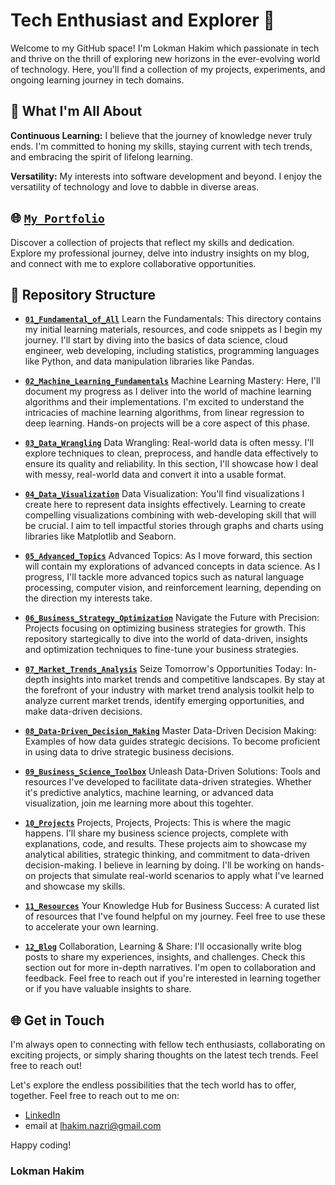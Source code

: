# Tech Enthusiast and Explorer 🚀

Welcome to my GitHub space! I'm Lokman Hakim which passionate in tech and thrive on the thrill of exploring new horizons in the ever-evolving world of technology. Here, you'll find a collection of my projects, experiments, and ongoing learning journey in tech domains.

## 🌟 What I'm All About

**Continuous Learning:** I believe that the journey of knowledge never truly ends. I'm committed to honing my skills, staying current with tech trends, and embracing the spirit of lifelong learning.

**Versatility:** My interests into software development and beyond. I enjoy the versatility of technology and love to dabble in diverse areas.

## 🌐 [`My Portfolio`](https://lokmantech.github.io)

Discover a collection of projects that reflect my skills and dedication. Explore my professional journey, delve into industry insights on my blog, and connect with me to explore collaborative opportunities.

## 🧭 Repository Structure

- **[`01_Fundamental_of_All`](https://github.com/lokmanTech/01_Introduction_to_Data_Science)** Learn the Fundamentals: This directory contains my initial learning materials, resources, and code snippets as I begin my journey.  I'll start by diving into the basics of data science, cloud engineer, web developing, including statistics, programming languages like Python, and data manipulation libraries like Pandas.

- **[`02_Machine_Learning_Fundamentals`](https://github.com/lokmanTech/02_Machine_Learning_Fundamentals)** Machine Learning Mastery: Here, I'll document my progress as I deliver into the world of machine learning algorithms and their implementations. I'm excited to understand the intricacies of machine learning algorithms, from linear regression to deep learning. Hands-on projects will be a core aspect of this phase.

- **[`03_Data_Wrangling`](https://github.com/lokmanTech/03_Data_Wrangling)** Data Wrangling: Real-world data is often messy. I'll explore techniques to clean, preprocess, and handle data effectively to ensure its quality and reliability. In this section, I'll showcase how I deal with messy, real-world data and convert it into a usable format.

- **[`04_Data_Visualization`](https://github.com/lokmanTech/04_Data_Visualization)** Data Visualization: You'll find visualizations I create here to represent data insights effectively. Learning to create compelling visualizations combining with web-developing skill that will be crucial. I aim to tell impactful stories through graphs and charts using libraries like Matplotlib and Seaborn.

- **[`05_Advanced_Topics`](https://github.com/lokmanTech/05_Advanced_Topics)** Advanced Topics: As I move forward, this section will contain my explorations of advanced concepts in data science. As I progress, I'll tackle more advanced topics such as natural language processing, computer vision, and reinforcement learning, depending on the direction my interests take.

- **[`06_Business_Strategy_Optimization`](https://github.com/lokmanTech/06_Business_Strategy_Optimization)** Navigate the Future with Precision:  Projects focusing on optimizing business strategies for growth. This repository startegically to dive into the world of data-driven, insights and optimization techniques to fine-tune your business strategies. 

- **[`07_Market_Trends_Analysis`](https://github.com/lokmanTech/07_Market_Trends_Analysis)** Seize Tomorrow's Opportunities Today: In-depth insights into market trends and competitive landscapes. By stay at the forefront of your industry with market trend analysis toolkit help to analyze current market trends, identify emerging opportunities, and make data-driven decisions.
  
- **[`08_Data-Driven_Decision_Making`](https://github.com/lokmanTech/08_Data-Driven_Decision_Making)** Master Data-Driven Decision Making: Examples of how data guides strategic decisions. To become proficient in using data to drive strategic business decisions.

- **[`09_Business_Science_Toolbox`](https://github.com/lokmanTech/09_Business_Science_Toolbox)** Unleash Data-Driven Solutions: Tools and resources I've developed to facilitate data-driven strategies. Whether it's predictive analytics, machine learning, or advanced data visualization, join me learning more about this togehter.

- **[`10_Projects`](https://github.com/lokmanTech/06_Projects)** Projects, Projects, Projects: This is where the magic happens. I'll share my business science projects, complete with explanations, code, and results. These projects aim to showcase my analytical abilities, strategic thinking, and commitment to data-driven decision-making. I believe in learning by doing. I'll be working on hands-on projects that simulate real-world scenarios to apply what I've learned and showcase my skills.

- **[`11_Resources`](https://github.com/lokmanTech/07_Resources)** Your Knowledge Hub for Business Success: A curated list of resources that I've found helpful on my journey. Feel free to use these to accelerate your own learning.

- **[`12_Blog`](https://github.com/lokmanTech/08_Blog)** Collaboration, Learning & Share: I'll occasionally write blog posts to share my experiences, insights, and challenges. Check this section out for more in-depth narratives. I'm open to collaboration and feedback. Feel free to reach out if you're interested in learning together or if you have valuable insights to share.

## 🌐 Get in Touch

I'm always open to connecting with fellow tech enthusiasts, collaborating on exciting projects, or simply sharing thoughts on the latest tech trends. Feel free to reach out!

Let's explore the endless possibilities that the tech world has to offer, together.  Feel free to reach out to me on:

- [LinkedIn](https://www.linkedin.com/in/lhakimnazri/)
- email at lhakim.nazri@gmail.com

Happy coding!

### Lokman Hakim

